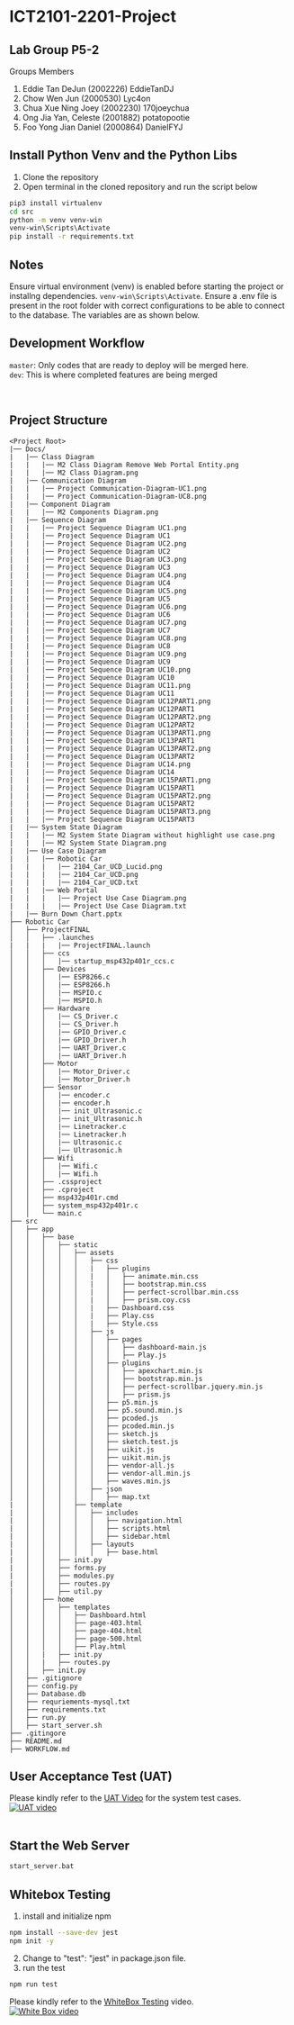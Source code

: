 # ICT2101-2201-Project

## Lab Group P5-2
Groups Members
1. Eddie Tan DeJun (2002226) EddieTanDJ
2. Chow Wen Jun (2000530) Lyc4on
3. Chua Xue Ning Joey (2002230) 170joeychua
4. Ong Jia Yan, Celeste (2001882) potatopootie
5. Foo Yong Jian Daniel (2000864) DanielFYJ

## Install Python Venv and the Python Libs
1. Clone the repository
2. Open terminal in the cloned repository and run the script below
```sh
pip3 install virtualenv
cd src
python -m venv venv-win
venv-win\Scripts\Activate
pip install -r requirements.txt
```

## Notes
Ensure virtual environment (venv) is enabled before starting the project or installng dependencies. 
```venv-win\Scripts\Activate```. Ensure a .env file is present in the root folder with correct configurations to be able to connect to the database. The variables are as shown below.

## Development Workflow
```master```: Only codes that are ready to deploy will be merged here.
<br>
```dev```: This is where completed features are being merged

<br />

## Project Structure
```
<Project Root>
|── Docs/
|   |── Class Diagram
|   |   |── M2 Class Diagram Remove Web Portal Entity.png
|   |   |── M2 Class Diagram.png
|   |── Communication Diagram
|   |   |── Project Communication-Diagram-UC1.png
|   |   |── Project Communication-Diagram-UC8.png
|   |── Component Diagram
|   |   |── M2 Components Diagram.png
|   |── Sequence Diagram
|   |   |── Project Sequence Diagram UC1.png
|   |   |── Project Sequence Diagram UC1
|   |   |── Project Sequence Diagram UC2.png
|   |   |── Project Sequence Diagram UC2
|   |   |── Project Sequence Diagram UC3.png
|   |   |── Project Sequence Diagram UC3
|   |   |── Project Sequence Diagram UC4.png
|   |   |── Project Sequence Diagram UC4
|   |   |── Project Sequence Diagram UC5.png
|   |   |── Project Sequence Diagram UC5
|   |   |── Project Sequence Diagram UC6.png
|   |   |── Project Sequence Diagram UC6
|   |   |── Project Sequence Diagram UC7.png
|   |   |── Project Sequence Diagram UC7
|   |   |── Project Sequence Diagram UC8.png
|   |   |── Project Sequence Diagram UC8
|   |   |── Project Sequence Diagram UC9.png
|   |   |── Project Sequence Diagram UC9
|   |   |── Project Sequence Diagram UC10.png
|   |   |── Project Sequence Diagram UC10
|   |   |── Project Sequence Diagram UC11.png
|   |   |── Project Sequence Diagram UC11
|   |   |── Project Sequence Diagram UC12PART1.png
|   |   |── Project Sequence Diagram UC12PART1
|   |   |── Project Sequence Diagram UC12PART2.png
|   |   |── Project Sequence Diagram UC12PART2
|   |   |── Project Sequence Diagram UC13PART1.png
|   |   |── Project Sequence Diagram UC13PART1
|   |   |── Project Sequence Diagram UC13PART2.png
|   |   |── Project Sequence Diagram UC13PART2
|   |   |── Project Sequence Diagram UC14.png
|   |   |── Project Sequence Diagram UC14
|   |   |── Project Sequence Diagram UC15PART1.png
|   |   |── Project Sequence Diagram UC15PART1
|   |   |── Project Sequence Diagram UC15PART2.png
|   |   |── Project Sequence Diagram UC15PART2
|   |   |── Project Sequence Diagram UC15PART3.png
|   |   |── Project Sequence Diagram UC15PART3
|   |── System State Diagram
|   |   |── M2 System State Diagram without highlight use case.png
|   |   |── M2 System State Diagram.png
|   |── Use Case Diagram
|   |   |── Robotic Car
|   |   |   |── 2104_Car_UCD_Lucid.png
|   |   |   |── 2104_Car_UCD.png
|   |   |   |── 2104_Car_UCD.txt
|   |   |── Web Portal
|   |   |   |── Project Use Case Diagram.png
|   |   |   |── Project Use Case Diagram.txt
|   |── Burn Down Chart.pptx
├── Robotic Car
│   ├── ProjectFINAL
│   │   ├── .launches
|   |   |   |── ProjectFINAL.launch
│   │   ├── ccs
│   │   │   |── startup_msp432p401r_ccs.c
│   │   ├── Devices
│   │   │   |── ESP8266.c
│   │   │   |── ESP8266.h
│   │   │   |── MSPIO.c
│   │   │   |── MSPIO.h
│   │   ├── Hardware
│   │   │   |── CS_Driver.c
│   │   │   |── CS_Driver.h
│   │   │   |── GPIO_Driver.c
│   │   │   |── GPIO_Driver.h
│   │   │   |── UART_Driver.c
│   │   │   |── UART_Driver.h
│   │   ├── Motor
│   │   │   |── Motor_Driver.c
│   │   │   |── Motor_Driver.h
│   │   ├── Sensor
│   │   │   |── encoder.c
│   │   │   |── encoder.h
│   │   │   |── init_Ultrasonic.c
│   │   │   |── init_Ultrasonic.h
│   │   │   |── Linetracker.c
│   │   │   |── Linetracker.h
│   │   │   |── Ultrasonic.c
│   │   │   |── Ultrasonic.h
│   │   ├── Wifi
│   │   │   |── Wifi.c
│   │   │   |── Wifi.h
│   │   ├── .cssproject
│   │   ├── .cproject
│   │   ├── msp432p401r.cmd
│   │   ├── system_msp432p401r.c
│   │   └── main.c
├── src
│   ├── app
│   │   ├── base
│   │   │   ├── static
│   │   │   │   ├── assets
│   │   │   │   │   ├── css
│   │   │   │   │   |   ├── plugins
│   │   │   │   │   |   │   ├── animate.min.css
│   │   │   │   │   |   │   ├── bootstrap.min.css
│   │   │   │   │   |   │   ├── perfect-scrollbar.min.css
│   │   │   │   │   |   │   ├── prism.coy.css
│   │   │   │   │   |   ├── Dashboard.css
│   │   │   │   │   |   ├── Play.css
│   │   │   │   │   |   ├── Style.css
│   │   │   │   │   ├── js
│   │   │   │   │   │   ├── pages
│   │   │   │   │   │   │   ├── dashboard-main.js
│   │   │   │   │   │   │   ├── Play.js
│   │   │   │   │   │   ├── plugins
│   │   │   │   │   │   │   ├── apexchart.min.js
│   │   │   │   │   │   │   ├── bootstrap.min.js
│   │   │   │   │   │   │   ├── perfect-scrollbar.jquery.min.js
│   │   │   │   │   │   │   ├── prism.js
│   │   │   │   │   │   ├── p5.min.js
│   │   │   │   │   │   ├── p5.sound.min.js
│   │   │   │   │   │   ├── pcoded.js
│   │   │   │   │   │   ├── pcoded.min.js
│   │   │   │   │   │   ├── sketch.js
│   │   │   │   │   │   ├── sketch.test.js
│   │   │   │   │   │   ├── uikit.js
│   │   │   │   │   │   ├── uikit.min.js
│   │   │   │   │   │   ├── vendor-all.js
│   │   │   │   │   │   ├── vendor-all.min.js
│   │   │   │   │   │   ├── waves.min.js
│   │   │   │   │   ├── json
│   │   │   │   │   │   ├── map.txt
|   │   │   │   ├── template
|   │   │   │   │   ├── includes
|   │   │   │   │   │   ├── navigation.html
|   │   │   │   │   │   ├── scripts.html
|   │   │   │   │   │   ├── sidebar.html
|   │   │   │   │   ├── layouts
|   │   │   │   │   │   ├── base.html
|   │   │   ├── init.py
|   │   │   ├── forms.py
|   │   │   ├── modules.py
|   │   │   ├── routes.py
|   │   │   ├── util.py
│   │   ├── home
│   │   │   ├── templates
│   │   │   │   ├── Dashboard.html
│   │   │   │   ├── page-403.html
│   │   │   │   ├── page-404.html
│   │   │   │   ├── page-500.html
│   │   │   │   ├── Play.html
│   │   |   ├── init.py
│   │   |   ├── routes.py
│   │   ├── init.py
│   ├── .gitignore
│   ├── config.py
│   ├── Database.db
│   ├── requriements-mysql.txt
│   ├── requirements.txt
│   ├── run.py
│   ├── start_server.sh
├── .gitingore
├── README.md
├── WORKFLOW.md
```

## User Acceptance Test (UAT)
Please kindly refer to the [UAT Video](https://www.youtube.com/watch?v=ay578-uKb1Y) for the system test cases.
<br />
[![UAT video](https://j.gifs.com/vQ9nDm.gif)](https://www.youtube.com/watch?v=ay578-uKb1Y)  
<br />

## Start the Web Server
```sh
start_server.bat
```
## Whitebox Testing
1. install and initialize npm
```sh
npm install --save-dev jest
npm init -y
```
2. Change to "test": "jest" in package.json file.
3. run the test
```sh
npm run test  
```

Please kindly refer to the [WhiteBox Testing](https://www.youtube.com/watch?v=kV2nuk3d0X0) video. 
<br />
[![White Box video](https://j.gifs.com/WPjx1W.gif)](https://www.youtube.cyouom/watch?v=kV2nuk3d0X0)  


